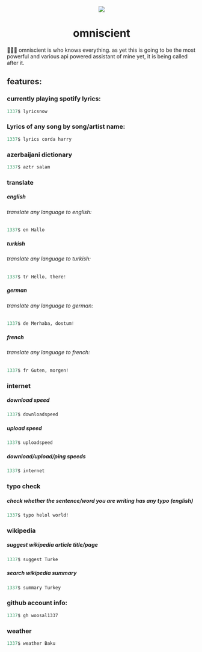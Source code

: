 <div align="center">
  <img src="others/logo.png" />
  <h1>omniscient</h1>
</div>
  
🕵🏼‍♂️ omniscient is who knows everything. as yet this is going to be the most powerful and various api powered assistant of mine yet, it is being called after it.

## features:

### currently playing spotify lyrics:
```python
1337$ lyricsnow
```

### Lyrics of any song by song/artist name:
```python
1337$ lyrics corda harry
```

### azerbaijani dictionary
```python
1337$ aztr salam
```

### translate

##### english
###### translate any language to english:
```python
1337$ en Hallo
```

##### turkish
###### translate any language to turkish:
```python
1337$ tr Hello, there!
```

##### german
###### translate any language to german:
```python
1337$ de Merhaba, dostum!
```

##### french
###### translate any language to french:
```python
1337$ fr Guten, morgen!
```

### internet
##### download speed
```python
1337$ downloadspeed
```
##### upload speed
```python
1337$ uploadspeed
```
##### download/upload/ping speeds
```python
1337$ internet
```

### typo check
##### check whether the sentence/word you are writing has any typo (english)
```python
1337$ typo helol world!
```

### wikipedia
##### suggest wikipedia article title/page
```python
1337$ suggest Turke
```
##### search wikipedia summary
```python
1337$ summary Turkey
```

### github account info:
```python
1337$ gh woosal1337
```

### weather
```python
1337$ weather Baku
```
